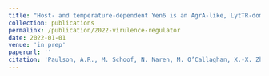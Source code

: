```yaml
---
title: "Host- and temperature-dependent Yen6 is an AgrA-like, LytTR-domain containing transcriptional regulator of virulence, carbon metabolism and <i>yhbY</i> in <i>Yersinia entomophaga</i> MH96."
collection: publications
permalink: /publication/2022-virulence-regulator
date: 2022-01-01
venue: 'in prep'
paperurl: ''
citation: 'Paulson, A.R., M. Schoof, N. Naren, M. O’Callaghan, X.-X. Zhang, P.B. Rainey and M.R.H. Hurst. <i>in prep</i>. Host- and temperature-dependent Yen6 is an AgrA-like, LytTR-domain containing transcriptional regulator of virulence, carbon metabolism and <i>yhbY</i> in <i>Yersinia entomophaga</i> MH96.'
---
```

